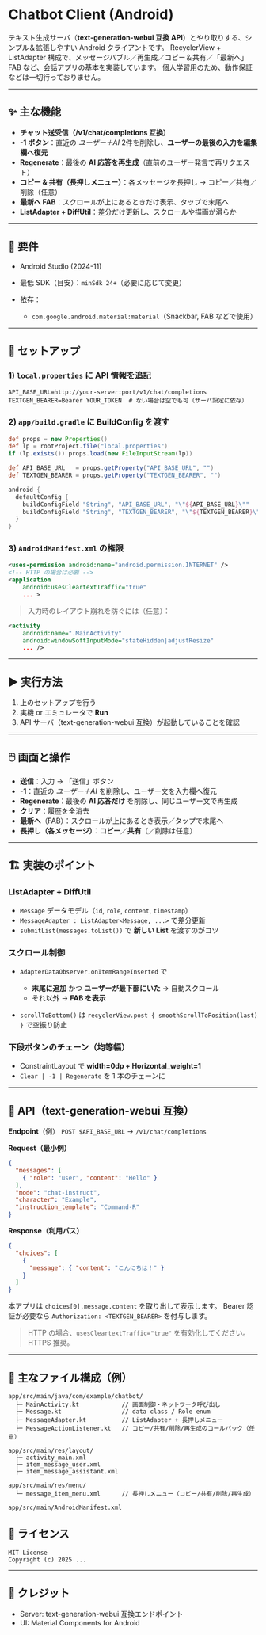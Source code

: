 # Chatbot Client (Android)

テキスト生成サーバ（**text-generation-webui 互換 API**）とやり取りする、シンプル＆拡張しやすい Android クライアントです。
RecyclerView + ListAdapter 構成で、メッセージバブル／再生成／コピー＆共有／「最新へ」FAB など、会話アプリの基本を実装しています。
個人学習用のため、動作保証などは一切行っておりません。

---


## ✨ 主な機能

* **チャット送受信（/v1/chat/completions 互換）**
* **-1 ボタン**：直近の *ユーザー＋AI* 2件を削除し、**ユーザーの最後の入力を編集欄へ復元**
* **Regenerate**：最後の **AI 応答を再生成**（直前のユーザー発言で再リクエスト）
* **コピー & 共有（長押しメニュー）**：各メッセージを長押し → コピー／共有／削除（任意）
* **最新へ FAB**：スクロールが上にあるときだけ表示、タップで末尾へ
* **ListAdapter + DiffUtil**：差分だけ更新し、スクロールや描画が滑らか
---

## 🧰 要件

* Android Studio (2024-11)
* 最低 SDK（目安）：`minSdk 24+`（必要に応じて変更）
* 依存：

  * `com.google.android.material:material`（Snackbar, FAB などで使用）

---

## 🔧 セットアップ

### 1) `local.properties` に API 情報を追記

```properties
API_BASE_URL=http://your-server:port/v1/chat/completions
TEXTGEN_BEARER=Bearer YOUR_TOKEN  # ない場合は空でも可（サーバ設定に依存）
```

### 2) `app/build.gradle` に BuildConfig を渡す

```gradle
def props = new Properties()
def lp = rootProject.file("local.properties")
if (lp.exists()) props.load(new FileInputStream(lp))

def API_BASE_URL   = props.getProperty("API_BASE_URL", "")
def TEXTGEN_BEARER = props.getProperty("TEXTGEN_BEARER", "")

android {
  defaultConfig {
    buildConfigField "String", "API_BASE_URL", "\"${API_BASE_URL}\""
    buildConfigField "String", "TEXTGEN_BEARER", "\"${TEXTGEN_BEARER}\""
  }
}
```

### 3) `AndroidManifest.xml` の権限

```xml
<uses-permission android:name="android.permission.INTERNET" />
<!-- HTTP の場合は必要 -->
<application
    android:usesCleartextTraffic="true"
    ... >
```

> 入力時のレイアウト崩れを防ぐには（任意）：

```xml
<activity
    android:name=".MainActivity"
    android:windowSoftInputMode="stateHidden|adjustResize"
    ... />
```

---

## ▶️ 実行方法

1. 上のセットアップを行う
2. 実機 or エミュレータで **Run**
3. API サーバ（text-generation-webui 互換）が起動していることを確認

---

## 🖱️ 画面と操作

* **送信**：入力 → 「送信」ボタン
* **-1**：直近の *ユーザー＋AI* を削除し、ユーザー文を入力欄へ復元
* **Regenerate**：最後の **AI 応答だけ** を削除し、同じユーザー文で再生成
* **クリア**：履歴を全消去
* **最新へ**（FAB）：スクロールが上にあるとき表示／タップで末尾へ
* **長押し（各メッセージ）**：**コピー**／**共有**（／削除は任意）

---

## 🏗️ 実装のポイント

### ListAdapter + DiffUtil

* `Message` データモデル（`id`, `role`, `content`, `timestamp`）
* `MessageAdapter : ListAdapter<Message, ...>` で差分更新
* `submitList(messages.toList())` で **新しい List** を渡すのがコツ

### スクロール制御

* `AdapterDataObserver.onItemRangeInserted` で

  * **末尾に追加** かつ **ユーザーが最下部にいた** → 自動スクロール
  * それ以外 → **FAB を表示**
* `scrollToBottom()` は `recyclerView.post { smoothScrollToPosition(last) }` で空振り防止

### 下段ボタンのチェーン（均等幅）

* ConstraintLayout で **width=0dp + Horizontal\_weight=1**
* `Clear | -1 | Regenerate` を 1 本のチェーンに

---

## 🔌 API（text-generation-webui 互換）

**Endpoint**（例）
`POST $API_BASE_URL` → `/v1/chat/completions`

**Request（最小例）**

```json
{
  "messages": [
    { "role": "user", "content": "Hello" }
  ],
  "mode": "chat-instruct",
  "character": "Example",
  "instruction_template": "Command-R"
}
```

**Response（利用パス）**

```json
{
  "choices": [
    {
      "message": { "content": "こんにちは！" }
    }
  ]
}
```

本アプリは `choices[0].message.content` を取り出して表示します。
Bearer 認証が必要なら `Authorization: <TEXTGEN_BEARER>` を付与します。

> HTTP の場合、`usesCleartextTraffic="true"` を有効化してください。HTTPS 推奨。

---

## 📁 主なファイル構成（例）

```
app/src/main/java/com/example/chatbot/
  ├─ MainActivity.kt            // 画面制御・ネットワーク呼び出し
  ├─ Message.kt                 // data class / Role enum
  ├─ MessageAdapter.kt          // ListAdapter + 長押しメニュー
  ├─ MessageActionListener.kt   // コピー/共有/削除/再生成のコールバック（任意）

app/src/main/res/layout/
  ├─ activity_main.xml
  ├─ item_message_user.xml
  ├─ item_message_assistant.xml

app/src/main/res/menu/
  └─ message_item_menu.xml      // 長押しメニュー（コピー/共有/削除/再生成）

app/src/main/AndroidManifest.xml
```



## 🔑 ライセンス

```
MIT License
Copyright (c) 2025 ...
```

---

## 📣 クレジット

* Server: text-generation-webui 互換エンドポイント
* UI: Material Components for Android


